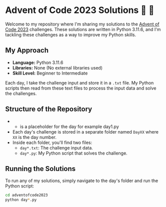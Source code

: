 # Advent of Code 2023 Solutions :christmas_tree: :snake:

Welcome to my repository where I'm sharing my solutions to the [Advent of Code 2023](https://adventofcode.com/2023) challenges. These solutions are written in Python 3.11.6, and I'm tackling these challenges as a way to improve my Python skills.

## My Approach

- **Language:** Python 3.11.6
- **Libraries:** None (No external libraries used)
- **Skill Level:** Beginner to Intermediate

Each day, I take the challenge input and store it in a `.txt` file. My Python scripts then read from these text files to process the input data and solve the challenges.

## Structure of the Repository
- * is a placeholder for the day for example day1.py
- Each day's challenge is stored in a separate folder named `DayXX` where `XX` is the day number.
- Inside each folder, you'll find two files:
  - `day*.txt`: The challenge input data.
  - `day*.py`: My Python script that solves the challenge.

## Running the Solutions

To run any of my solutions, simply navigate to the day's folder and run the Python script:

```bash
cd adventofcode2023
python day*.py
